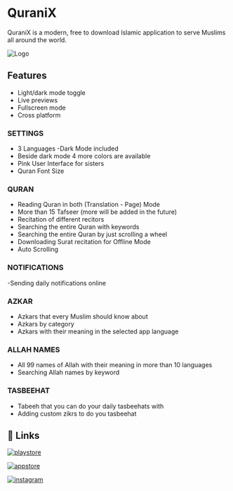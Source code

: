 
# QuraniX

QuraniX is a modern, free to download Islamic application to serve Muslims all around the world.

![Logo](https://is1-ssl.mzstatic.com/image/thumb/Purple211/v4/9d/c8/e9/9dc8e96e-0d3f-c74d-75f0-8ed2213213fe/AppIcon-0-0-1x_U007emarketing-0-7-0-0-85-220.png/1200x600wa.png)


## Features

- Light/dark mode toggle
- Live previews
- Fullscreen mode
- Cross platform

### SETTINGS
- 3 Languages
-Dark Mode included
- Beside dark mode 4 more colors are available
- Pink User Interface for sisters
- Quran Font Size

### QURAN
- Reading Quran in both (Translation - Page) Mode
- More than 15 Tafseer (more will be added in the future)
- Recitation of different recitors
- Searching the entire Quran with keywords
- Searching the entire Quran by just scrolling a wheel
- Downloading Surat recitation for Offline Mode
- Auto Scrolling

### NOTIFICATIONS
-Sending daily notifications online

### AZKAR
- Azkars that every Muslim should know about
- Azkars by category
- Azkars with their meaning in the selected app language

### ALLAH NAMES
- All 99 names of Allah with their meaning in more than 10 languages
- Searching Allah names by keyword

### TASBEEHAT
- Tabeeh that you can do your daily tasbeehats with
- Adding custom zikrs to do you tasbeehat
## 🔗 Links
[![playstore](https://1000logos.net/wp-content/uploads/2021/07/Google-Play-Logo.png)](https://play.google.com/store/apps/details?id=com.qurani.myquran)

[![appstore](https://upload.wikimedia.org/wikipedia/commons/thumb/6/67/App_Store_%28iOS%29.svg/2048px-App_Store_%28iOS%29.svg.png)](https://apps.apple.com/fr/app/quranix/id6479559531)

[![instagram](https://upload.wikimedia.org/wikipedia/commons/thumb/a/a5/Instagram_icon.png/2048px-Instagram_icon.png)](https://www.instagram.com/quranixapp/)


